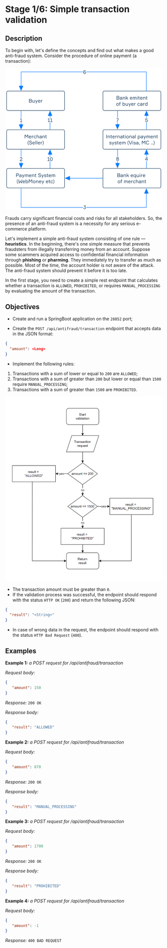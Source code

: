# Stage 1/6: Simple transaction validation
## Description
To begin with, let's define the concepts and find out what makes a good anti-fraud system. Consider the procedure of online payment (a transaction):

![transaction](transaction.svg)

Frauds carry significant financial costs and risks for all stakeholders. So, the presence of an anti-fraud system is a necessity for any serious e-commerce platform.

Let's implement a simple anti-fraud system consisting of one rule — <b>heuristics</b>. In the beginning, there's one simple measure that prevents fraudsters from illegally transferring money from an account. Suppose some scammers acquired access to confidential financial information through <b>phishing</b> or <b>pharming</b>. They immediately try to transfer as much as possible. Most of the time, the account holder is not aware of the attack. The anti-fraud system should prevent it before it is too late.

In the first stage, you need to create a simple rest endpoint that calculates whether a transaction is `ALLOWED`, `PROHIBITED`, or requires `MANUAL_PROCESSING` by evaluating the amount of the transaction.

## Objectives
- Create and run a SpringBoot application on the `28852` port;

- Create the `POST /api/antifraud/transaction` endpoint that accepts data in the JSON format:
```json
{
  "amount": <Long>
}
```
- Implement the following rules:
1. Transactions with a sum of lower or equal to `200` are `ALLOWED`;
2. Transactions with a sum of greater than `200` but lower or equal than `1500` require `MANUAL_PROCESSING`;
3. Transactions with a sum of greater than `1500` are `PROHIBITED`.

![Transaction processing rules](transaction_processing_rules.png)
- The transaction amount must be greater than `0`.
- If the validation process was successful, the endpoint should respond with the status `HTTP OK` (`200`) and return the following JSON:
```json
{
  "result": "<String>"
}
```
- In case of wrong data in the request, the endpoint should respond with the status `HTTP Bad Request` (`400`).

## Examples
<b>Example 1:</b> <i>a POST request for /api/antifraud/transaction</i>

<i>Request body:</i>
```json
{
   "amount": 150
}
```
<i>Response:</i> `200 OK`

<i>Response body:</i>
```json
{
   "result": "ALLOWED"
}
```

<b>Example 2:</b> <i>a POST request for /api/antifraud/transaction</i>

<i>Request body:</i>
```json
{
   "amount": 870
}
```
<i>Response:</i> `200 OK`

<i>Response body:</i>
```json
{
   "result": "MANUAL_PROCESSING"
}
```
<b>Example 3:</b> <i>a POST request for /api/antifraud/transaction</i>

<i>Request body:</i>
```json
{
   "amount": 1700
}
```
<i>Response:</i> `200 OK`

<i>Response body:</i>
```json
{
   "result": "PROHIBITED"
}
```
<b>Example 4:</b> <i>a POST request for /api/antifraud/transaction</i>

<i>Request body:</i>
```json
{
   "amount": -1
}
```
<i>Response:</i> `400 BAD REQUEST`
